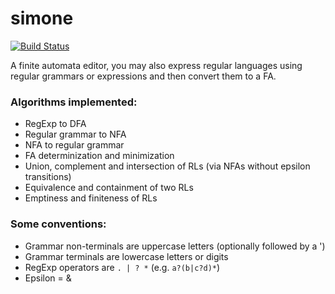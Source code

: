 # simone

[![Build Status](https://travis-ci.org/matheuspb/simone.svg?branch=master)](https://travis-ci.org/matheuspb/simone)

A finite automata editor, you may also express regular languages using regular
grammars or expressions and then convert them to a FA.

### Algorithms implemented:

* RegExp to DFA
* Regular grammar to NFA
* NFA to regular grammar
* FA determinization and minimization
* Union, complement and intersection of RLs (via NFAs without epsilon
  transitions)
* Equivalence and containment of two RLs
* Emptiness and finiteness of RLs

### Some conventions:

* Grammar non-terminals are uppercase letters (optionally followed by a \')
* Grammar terminals are lowercase letters or digits
* RegExp operators are `. | ? *` (e.g. `a?(b|c?d)*`)
* Epsilon = &
